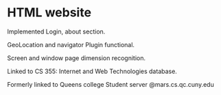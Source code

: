 # HTML website
Implemented Login, about section. 

GeoLocation and navigator Plugin functional.

Screen and window page dimension recognition.

Linked to CS 355: Internet and Web Technologies database.

Formerly linked to Queens college Student server @mars.cs.qc.cuny.edu
